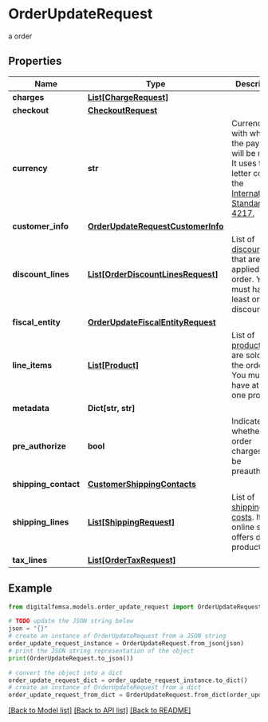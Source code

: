 # OrderUpdateRequest

a order

## Properties

Name | Type | Description | Notes
------------ | ------------- | ------------- | -------------
**charges** | [**List[ChargeRequest]**](ChargeRequest.md) |  | [optional] 
**checkout** | [**CheckoutRequest**](CheckoutRequest.md) |  | [optional] 
**currency** | **str** | Currency with which the payment will be made. It uses the 3-letter code of the [International Standard ISO 4217.](https://es.wikipedia.org/wiki/ISO_4217) | [optional] 
**customer_info** | [**OrderUpdateRequestCustomerInfo**](OrderUpdateRequestCustomerInfo.md) |  | [optional] 
**discount_lines** | [**List[OrderDiscountLinesRequest]**](OrderDiscountLinesRequest.md) | List of [discounts](https://developers.femsa.com/v2.1.0/reference/orderscreatediscountline) that are applied to the order. You must have at least one discount. | [optional] 
**fiscal_entity** | [**OrderUpdateFiscalEntityRequest**](OrderUpdateFiscalEntityRequest.md) |  | [optional] 
**line_items** | [**List[Product]**](Product.md) | List of [products](https://developers.femsa.com/v2.1.0/reference/orderscreateproduct) that are sold in the order. You must have at least one product. | [optional] 
**metadata** | **Dict[str, str]** |  | [optional] 
**pre_authorize** | **bool** | Indicates whether the order charges must be preauthorized | [optional] [default to False]
**shipping_contact** | [**CustomerShippingContacts**](CustomerShippingContacts.md) |  | [optional] 
**shipping_lines** | [**List[ShippingRequest]**](ShippingRequest.md) | List of [shipping costs](https://developers.femsa.com/v2.1.0/reference/orderscreateshipping). If the online store offers digital products. | [optional] 
**tax_lines** | [**List[OrderTaxRequest]**](OrderTaxRequest.md) |  | [optional] 

## Example

```python
from digitalfemsa.models.order_update_request import OrderUpdateRequest

# TODO update the JSON string below
json = "{}"
# create an instance of OrderUpdateRequest from a JSON string
order_update_request_instance = OrderUpdateRequest.from_json(json)
# print the JSON string representation of the object
print(OrderUpdateRequest.to_json())

# convert the object into a dict
order_update_request_dict = order_update_request_instance.to_dict()
# create an instance of OrderUpdateRequest from a dict
order_update_request_from_dict = OrderUpdateRequest.from_dict(order_update_request_dict)
```
[[Back to Model list]](../README.md#documentation-for-models) [[Back to API list]](../README.md#documentation-for-api-endpoints) [[Back to README]](../README.md)


